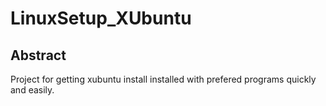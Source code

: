 # LinuxSetup_XUbuntu

## Abstract
Project for getting xubuntu install installed with prefered programs quickly and easily.

